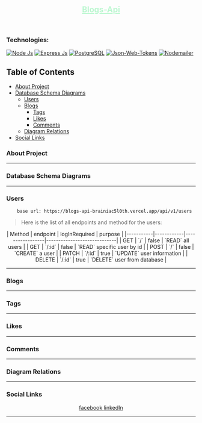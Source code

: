 <!-- Vuex-blogs LOGO -->
<br />
<p align="center">
    <h2 align="center">
        <a href="https://github.com/Brainiac5l0th/blogs_api" target="_blank" style="color:#BBF7D0">
            Blogs-Api
        </a>
    </h2>
</p>
<br/>
<!-- 
### Overview:
Something about the project will be written here -->

### Technologies:

[![Node Js][node-js-shield]][node-js-url]
[![Express Js][express-js-shield]][express-js-url]
[![PostgreSQL][postgres-ql-shield]][postgres-ql-url]
[![Json-Web-Tokens][jwt-shield]][jwt-url]
[![Nodemailer][nodemailer-shield]][nodemailer-url]

<!-- TABLE OF CONTENTS -->

## Table of Contents

- [About Project](#about-project)
- [Database Schema Diagrams](#database-schema-diagrams)
  - [Users](#users)
  - [Blogs](#blogs)
    - [Tags](#tags)
    - [Likes](#likes)
    - [Comments](#comments)
  - [Diagram Relations](#diagram-relations)
- [Social Links](#social-links)

<!-- about project -->

### About Project

---

<!-- database schema diagrams -->

### Database Schema Diagrams

---

<!-- database schema diagrams -->

### Users
```
    base url: https://blogs-api-brainiac5l0th.vercel.app/api/v1/users
``` 
> Here is the list of all endpoints and method for the users:

<p align="center">
|   Method  |  endpoint  |  logInRequired  |           purpose           |
|-----------|------------|-----------------|-----------------------------|
|    GET    |    `/`     |     false       |      `READ` all users       |
|    GET    |    `/:id`  |     false       |  `READ` specific user by id |
|    POST   |    `/`     |     false       |    `CREATE` a user          |
|    PATCH  |    `/:id`  |     true        |   `UPDATE` user information |
|    DELETE |    `/:id`  |     true        | `DELETE` user from database |
</p>

---

<!-- database schema diagrams -->

### Blogs

---

<!-- tags -->

### Tags

---

<!-- likes diagram -->

### Likes

---

<!-- Comments -->

### Comments

---

<!-- Relations -->

### Diagram Relations

---

<!-- social media -->

### Social Links

<p align="center">
    <a href="https://facebook.com/TalukderBhai" target="_blank">
        facebook
    </a>
    <a href="https://linkedin.com/in/shawon-talukder" target="_blank">
        linkedIn
    </a>
</p>

---

<!-- MARKDOWN LINKS & IMAGES -->

[node-js-shield]: https://img.shields.io/badge/Node.js-43853D?style=for-the-badge&logo=node.js&logoColor=white
[node-js-url]: https://nodejs.org/en/docs
[express-js-shield]: https://img.shields.io/badge/Express.js-404D59?style=for-the-badge&logo=express&logoColor=while
[express-js-url]: https://expressjs.com/en/starter/installing.html
[postgres-ql-shield]: https://img.shields.io/badge/PostgreSQL-316192?style=for-the-badge&logo=postgresql&logoColor=white
[postgres-ql-url]: https://www.postgresql.org/docs/
[jwt-shield]: https://img.shields.io/badge/json%20web%20token-323330?style=for-the-badge&logo=json-web-tokens&logoColor=pink
[jwt-url]: https://jwt.io/introduction
[nodemailer-shield]: https://img.shields.io/badge/nodemailer-teal?style=for-the-badge
[nodemailer-url]: https://nodemailer.com/about/
